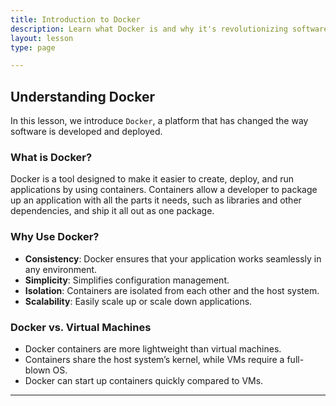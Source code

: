 ```yaml
---
title: Introduction to Docker
description: Learn what Docker is and why it's revolutionizing software development.
layout: lesson
type: page

---
```


## Understanding Docker

In this lesson, we introduce `Docker`, a platform that has changed the way software is developed and deployed.

### What is Docker?

Docker is a tool designed to make it easier to create, deploy, and run applications by using containers. Containers allow a developer to package up an application with all the parts it needs, such as libraries and other dependencies, and ship it all out as one package.

### Why Use Docker?

- **Consistency**: Docker ensures that your application works seamlessly in any environment.
- **Simplicity**: Simplifies configuration management.
- **Isolation**: Containers are isolated from each other and the host system.
- **Scalability**: Easily scale up or scale down applications.

### Docker vs. Virtual Machines

- Docker containers are more lightweight than virtual machines.
- Containers share the host system’s kernel, while VMs require a full-blown OS.
- Docker can start up containers quickly compared to VMs.

---
